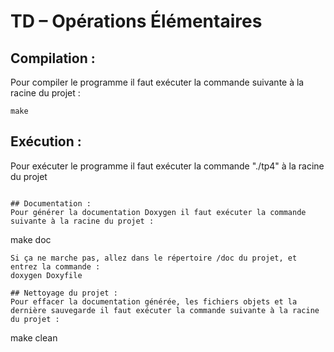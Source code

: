 # TD – Opérations Élémentaires 

## Compilation :
  Pour compiler le programme il faut exécuter la commande suivante à la racine du projet :
  ```
  make
  ```

## Exécution :
  Pour exécuter le programme il faut exécuter la commande "./tp4" à la racine du projet
  ``` 

## Documentation :
  Pour générer la documentation Doxygen il faut exécuter la commande suivante à la racine du projet :
  ```
  make doc
  ```
  Si ça ne marche pas, allez dans le répertoire /doc du projet, et entrez la commande :
  doxygen Doxyfile

## Nettoyage du projet :
  Pour effacer la documentation générée, les fichiers objets et la dernière sauvegarde il faut exécuter la commande suivante à la racine du projet :
  ```
  make clean
  ```

